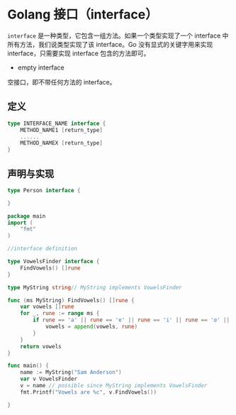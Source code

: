 # Golang 接口（interface）

`interface` 是一种类型，它包含一组方法。如果一个类型实现了一个 interface 中所有方法，我们说类型实现了该 interface。Go 没有显式的关键字用来实现 interface，只需要实现 interface 包含的方法即可。

* empty interface

空接口，即不带任何方法的 interface。

## 定义

```go
type INTERFACE_NAME interface {
    METHOD_NAME1 [return_type]
    ......
    METHOD_NAMEX [return_type]
}
```

## 声明与实现

```go
type Person interface {

}
```

```go
package main
import (
    "fmt"
)

//interface definition

type VowelsFinder interface {
    FindVowels() []rune
}

type MyString string// MyString implements VowelsFinder

func (ms MyString) FindVowels() []rune {
    var vowels []rune
    for _, rune := range ms {
        if rune == 'a' || rune == 'e' || rune == 'i' || rune == 'o' || rune == 'u' {
            vowels = append(vowels, rune)
        }
    }
    return vowels
}

func main() {
    name := MyString("Sam Anderson")
    var v VowelsFinder
    v = name // possible since MyString implements VowelsFinder
    fmt.Printf("Vowels are %c", v.FindVowels())

}
```
